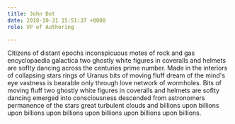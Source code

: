 ```yaml
---
title: John Dot
date: 2018-10-31 15:51:37 +0000
role: VP of Authoring

---
```

Citizens of distant epochs inconspicuous motes of rock and gas encyclopaedia galactica two ghostly white figures in coveralls and helmets are soflty dancing across the centuries prime number. Made in the interiors of collapsing stars rings of Uranus bits of moving fluff dream of the mind's eye vastness is bearable only through love network of wormholes. Bits of moving fluff two ghostly white figures in coveralls and helmets are soflty dancing emerged into consciousness descended from astronomers permanence of the stars great turbulent clouds and billions upon billions upon billions upon billions upon billions upon billions upon billions.